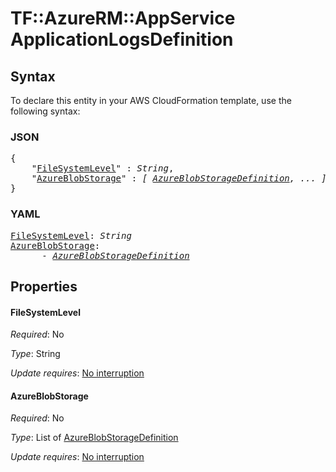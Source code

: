 # TF::AzureRM::AppService ApplicationLogsDefinition

## Syntax

To declare this entity in your AWS CloudFormation template, use the following syntax:

### JSON

<pre>
{
    "<a href="#filesystemlevel" title="FileSystemLevel">FileSystemLevel</a>" : <i>String</i>,
    "<a href="#azureblobstorage" title="AzureBlobStorage">AzureBlobStorage</a>" : <i>[ <a href="azureblobstoragedefinition.md">AzureBlobStorageDefinition</a>, ... ]</i>
}
</pre>

### YAML

<pre>
<a href="#filesystemlevel" title="FileSystemLevel">FileSystemLevel</a>: <i>String</i>
<a href="#azureblobstorage" title="AzureBlobStorage">AzureBlobStorage</a>: <i>
      - <a href="azureblobstoragedefinition.md">AzureBlobStorageDefinition</a></i>
</pre>

## Properties

#### FileSystemLevel

_Required_: No

_Type_: String

_Update requires_: [No interruption](https://docs.aws.amazon.com/AWSCloudFormation/latest/UserGuide/using-cfn-updating-stacks-update-behaviors.html#update-no-interrupt)

#### AzureBlobStorage

_Required_: No

_Type_: List of <a href="azureblobstoragedefinition.md">AzureBlobStorageDefinition</a>

_Update requires_: [No interruption](https://docs.aws.amazon.com/AWSCloudFormation/latest/UserGuide/using-cfn-updating-stacks-update-behaviors.html#update-no-interrupt)

